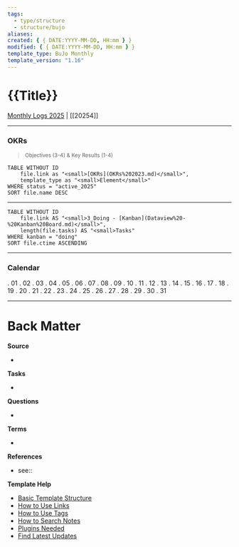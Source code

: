 ```yaml
---
tags:
  - type/structure
  - structure/bujo
aliases:
created: { { DATE:YYYY-MM-DD, HH:mm } }
modified: { { DATE:YYYY-MM-DD, HH:mm } }
template_type: BuJo Monthly
template_version: "1.16"
---
```


<!--  See "Template Help" below for using properties -->

# {{Title}}

<!-- Main STRUCTURE of my content -->

[Monthly Logs 2025](Monthly%20Logs%202025.md) | [[20254]]

---

### OKRs

> <small>Objectives (3-4) & Key Results (1-4)</small>

<!-- DataView table, use example and modify -->

```dataview
TABLE WITHOUT ID
	file.link as "<small>[OKRs](OKRs%202023.md)</small>",
	template_type as "<small>Element</small>"
WHERE status = "active_2025"
SORT file.name DESC
```

---

```dataview
TABLE WITHOUT ID
	file.link AS "<small>3_Doing - [Kanban](Dataview%20-%20Kanban%20Board.md)</small>",
	length(file.tasks) AS "<small>Tasks"
WHERE kanban = "doing"
SORT file.ctime ASCENDING
```

---

### Calendar

. 01
. 02
. 03
. 04
. 05
. 06
. 07
. 08
. 09
. 10
. 11
. 12
. 13
. 14
. 15
. 16
. 17
. 18
. 19
. 20
. 21
. 22
. 23
. 24
. 25
. 26
. 27
. 28
. 29
. 30
. 31

---

# Back Matter

**Source**

<!-- Always keep a link to the source- -->

-

**Tasks**

<!-- What remains to be done with this note? -->

-

**Questions**

<!-- What remains for you to consider? -->

-

**Terms**

<!-- Links to definition pages. -->

-

**References**

<!-- Links to pages not referenced in the content. see: [[filename|alias]] because <reason> -->

- see::

**Template Help**

<!-- Links to external help pages on GitHub. -->

- [Basic Template Structure](https://github.com/groepl/Obsidian-Templates#basic-template-structure)
- [How to Use Links](https://github.com/groepl/Obsidian-Templates#how-to-use-links)
- [How to Use Tags](https://github.com/groepl/Obsidian-Templates#how-to-use-tags)
- [How to Search Notes](https://github.com/groepl/Obsidian-Templates#how-to-search-notes)
- [Plugins Needed](https://github.com/groepl/Obsidian-Templates#obsidian-plugins-needed)
- [Find Latest Updates](https://github.com/groepl/Obsidian-Templates)
